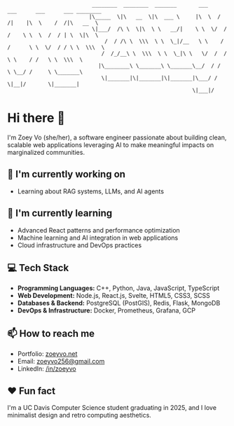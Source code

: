 ```
                           ________  ________  _______       ___    ___      ___      ___ ________     
                          |\_____  \|\   __  \|\  ___ \     |\  \  /  /|    |\  \    /  /|\   __  \    
                           \|___/  /\ \  \|\  \ \   __/|    \ \  \/  / /    \ \  \  /  / | \  \|\  \   
                               /  / /\ \  \\\  \ \  \_|/__   \ \    / /      \ \  \/  / / \ \  \\\  \  
                              /  /_/__\ \  \\\  \ \  \_|\ \   \/  /  /        \ \    / /   \ \  \\\  \ 
                             |\________\ \_______\ \_______\__/  / /           \ \__/ /     \ \_______\
                              \|_______|\|_______|\|_______|\___/ /             \|__|/       \|_______|
                                                           \|___|/
```
# Hi there 👋

I'm Zoey Vo (she/her), a software engineer passionate about building clean, scalable web applications leveraging AI to make meaningful impacts on marginalized communities.

## 🔭 I'm currently working on
- Learning about RAG systems, LLMs, and AI agents

## 🌱 I'm currently learning
- Advanced React patterns and performance optimization
- Machine learning and AI integration in web applications
- Cloud infrastructure and DevOps practices

## 💻 Tech Stack
- **Programming Languages:** C++, Python, Java, JavaScript, TypeScript
- **Web Development:** Node.js, React.js, Svelte, HTML5, CSS3, SCSS
- **Databases & Backend:** PostgreSQL (PostGIS), Redis, Flask, MongoDB
- **DevOps & Infrastructure:** Docker, Prometheus, Grafana, GCP

## 📫 How to reach me
- Portfolio: [zoeyvo.net](https://zoeyvo.net)
- Email: zoeyvo256@gmail.com
- LinkedIn: [/in/zoeyvo](https://www.linkedin.com/in/zoeyvo)

## ❤️ Fun fact
I'm a UC Davis Computer Science student graduating in 2025, and I love minimalist design and retro computing aesthetics.
